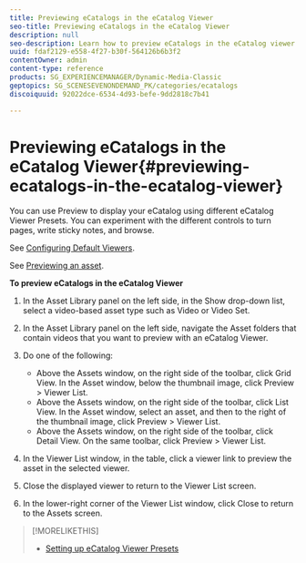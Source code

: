 ```yaml
---
title: Previewing eCatalogs in the eCatalog Viewer
seo-title: Previewing eCatalogs in the eCatalog Viewer
description: null
seo-description: Learn how to preview eCatalogs in the eCatalog viewer.
uuid: fdaf2129-e558-4f27-b30f-564126b6b3f2
contentOwner: admin
content-type: reference
products: SG_EXPERIENCEMANAGER/Dynamic-Media-Classic
geptopics: SG_SCENESEVENONDEMAND_PK/categories/ecatalogs
discoiquuid: 92022dce-6534-4d93-befe-9dd2818c7b41

---
```


# Previewing eCatalogs in the eCatalog Viewer{#previewing-ecatalogs-in-the-ecatalog-viewer}

You can use Preview to display your eCatalog using different eCatalog Viewer Presets. You can experiment with the different controls to turn pages, write sticky notes, and browse.

See [Configuring Default Viewers](application-setup.md#configuring_default_viewers).

See [Previewing an asset](previewing-asset.md#previewing_an_asset).

**To preview eCatalogs in the eCatalog Viewer**

1. In the Asset Library panel on the left side, in the Show drop-down list, select a video-based asset type such as Video or Video Set.
1. In the Asset Library panel on the left side, navigate the Asset folders that contain videos that you want to preview with an eCatalog Viewer.
1. Do one of the following:

    * Above the Assets window, on the right side of the toolbar, click Grid View. In the Asset window, below the thumbnail image, click Preview &gt; Viewer List.
    * Above the Assets window, on the right side of the toolbar, click List View. In the Asset window, select an asset, and then to the right of the thumbnail image, click Preview &gt; Viewer List.
    * Above the Assets window, on the right side of the toolbar, click Detail View. On the same toolbar, click Preview &gt; Viewer List.

1. In the Viewer List window, in the table, click a viewer link to preview the asset in the selected viewer.
1. Close the displayed viewer to return to the Viewer List screen.
1. In the lower-right corner of the Viewer List window, click Close to return to the Assets screen.

>[!MORELIKETHIS]
>
>* [Setting up eCatalog Viewer Presets](setting-ecatalog-viewer-presets.md#setting_up_ecatalog_viewer_presets)
